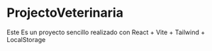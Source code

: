 # ProjectoVeterinaria
Este Es un proyecto sencillo realizado con React + Vite + Tailwind + LocalStorage

